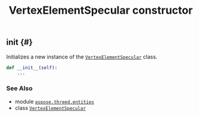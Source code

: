 ﻿---
title: VertexElementSpecular constructor
second_title: Aspose.3D for Python via .NET API References
description: 
type: docs
weight: 10
url: /aspose.threed.entities/vertexelementspecular/__init__/
is_root: false
---

## __init__ {#}

Initializes a new instance of the [`VertexElementSpecular`](/3d/python-net/aspose.threed.entities/vertexelementspecular) class.



```python
def __init__(self):
    ...
```





### See Also
* module [`aspose.threed.entities`](../../)
* class [`VertexElementSpecular`](/3d/python-net/aspose.threed.entities/vertexelementspecular)
